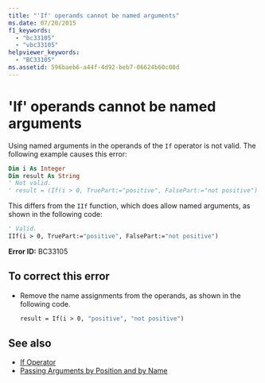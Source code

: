 ```yaml
---
title: "'If' operands cannot be named arguments"
ms.date: 07/20/2015
f1_keywords: 
  - "bc33105"
  - "vbc33105"
helpviewer_keywords: 
  - "BC33105"
ms.assetid: 596baeb6-a44f-4d92-beb7-06624b60c00d
---
```

# 'If' operands cannot be named arguments
Using named arguments in the operands of the `If` operator is not valid. The following example causes this error:  
  
```vb  
Dim i As Integer  
Dim result As String  
' Not valid.  
' result = (If(i > 0, TruePart:="positive", FalsePart:="not positive")  
```  
  
 This differs from the `IIf` function, which does allow named arguments, as shown in the following code:  
  
```vb  
' Valid.  
IIf(i > 0, TruePart:="positive", FalsePart:="not positive")  
```  
  
 **Error ID:** BC33105  
  
## To correct this error  
  
- Remove the name assignments from the operands, as shown in the following code.  
  
    ```vb  
    result = If(i > 0, "positive", "not positive")  
    ```  
  
## See also

- [If Operator](../language-reference/operators/if-operator.md)
- [Passing Arguments by Position and by Name](../programming-guide/language-features/procedures/passing-arguments-by-position-and-by-name.md)

